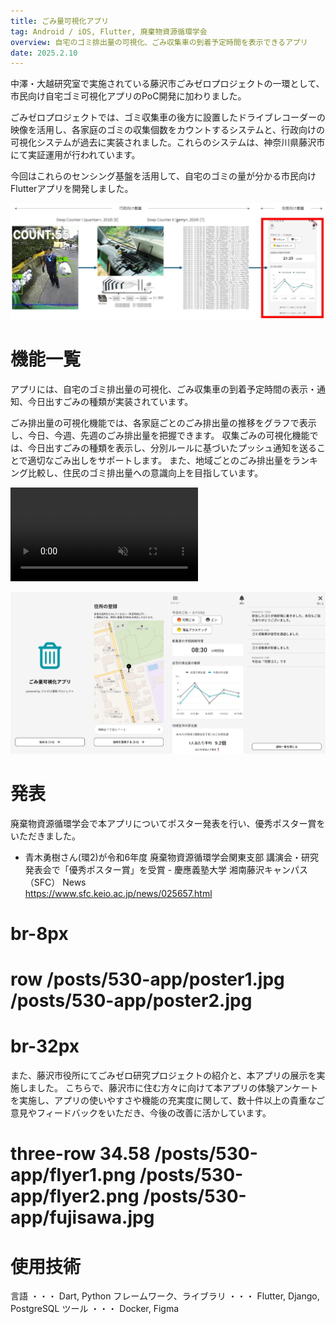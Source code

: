 ```yaml
---
title: ごみ量可視化アプリ
tag: Android / iOS, Flutter, 廃棄物資源循環学会
overview: 自宅のゴミ排出量の可視化、ごみ収集車の到着予定時間を表示できるアプリ
date: 2025.2.10
---
```


中澤・大越研究室で実施されている藤沢市ごみゼロプロジェクトの一環として、市民向け自宅ゴミ可視化アプリのPoC開発に加わりました。

ごみゼロプロジェクトでは、ゴミ収集車の後方に設置したドライブレコーダーの映像を活用し、各家庭のゴミの収集個数をカウントするシステムと、行政向けの可視化システムが過去に実装されました。これらのシステムは、神奈川県藤沢市にて実証運用が行われています。

今回はこれらのセンシング基盤を活用して、自宅のゴミの量が分かる市民向けFlutterアプリを開発しました。

![](/public/posts/530-app/project.jpg)

# 機能一覧
アプリには、自宅のゴミ排出量の可視化、ごみ収集車の到着予定時間の表示・通知、今日出すごみの種類が実装されています。

ごみ排出量の可視化機能では、各家庭ごとのごみ排出量の推移をグラフで表示し、今日、今週、先週のごみ排出量を把握できます。
収集ごみの可視化機能では、今日出すごみの種類を表示し、分別ルールに基づいたプッシュ通知を送ることで適切なごみ出しをサポートします。
また、地域ごとのごみ排出量をランキング比較し、住民のゴミ排出量への意識向上を目指しています。

<video src="/posts/530-app/demo-video.mp4" width=300 controls autoplay muted></video>

![](/public/posts/530-app/thumbnail.jpg)


# 発表
廃棄物資源循環学会で本アプリについてポスター発表を行い、優秀ポスター賞をいただきました。

- 青木勇樹さん(環2)が令和6年度 廃棄物資源循環学会関東支部 講演会・研究発表会で「優秀ポスター賞」を受賞 - 慶應義塾大学 湘南藤沢キャンパス（SFC） News  
https://www.sfc.keio.ac.jp/news/025657.html

# br-8px
# row /posts/530-app/poster1.jpg /posts/530-app/poster2.jpg
# br-32px

また、藤沢市役所にてごみゼロ研究プロジェクトの紹介と、本アプリの展示を実施しました。
こちらで、藤沢市に住む方々に向けて本アプリの体験アンケートを実施し、アプリの使いやすさや機能の充実度に関して、数十件以上の貴重なご意見やフィードバックをいただき、今後の改善に活かしています。
# three-row 34.58 /posts/530-app/flyer1.png /posts/530-app/flyer2.png /posts/530-app/fujisawa.jpg


# 使用技術
言語 ・・・ Dart, Python
フレームワーク、ライブラリ ・・・ Flutter, Django, PostgreSQL
ツール ・・・ Docker,  Figma